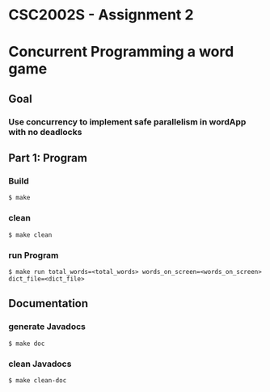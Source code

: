 # CSC2002S - Assignment 2
# Concurrent Programming a word game
## Goal
### Use concurrency to implement safe parallelism in wordApp with no deadlocks

## Part 1: Program
### Build
```unix
$ make
```
### clean
```
$ make clean
```
### run Program
```
$ make run total_words=<total_words> words_on_screen=<words_on_screen> dict_file=<dict_file>
```

## Documentation
### generate Javadocs
```
$ make doc
```
### clean Javadocs
```
$ make clean-doc
```

